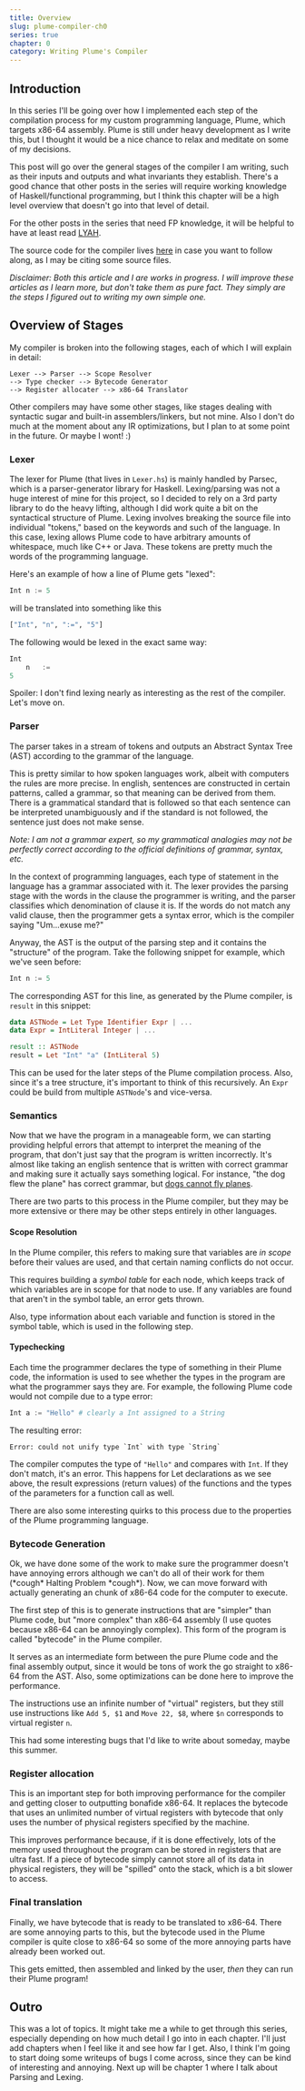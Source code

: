 ```yaml
---
title: Overview
slug: plume-compiler-ch0
series: true
chapter: 0
category: Writing Plume's Compiler
---
```

## Introduction
In this series I'll be going over how I implemented each step of the compilation
process for my custom programming language, Plume, which targets x86-64 assembly. 
Plume is still under heavy 
development as I write this, but I thought it would be a nice chance to relax 
and meditate on some of my decisions. 

This post will go over the general stages of the compiler I am writing, such as 
their inputs and outputs and what invariants they establish. There's a good chance 
that other posts in the series will require working knowledge of Haskell/functional 
programming, but I think this chapter will be a high level overview that 
doesn't go into that level of detail. 

For the other posts in the series that need FP knowledge, it will be helpful to have at least read 
[LYAH](http://learnyouahaskell.com/).

The source code for the compiler lives [here](https://github.com/e-hat/plume) in
case you want to follow along, as I may be citing some source files.

*Disclaimer: Both this article and I are works in progress. I will improve these articles as I learn 
more, but don't take them as pure fact. They simply are the steps I figured out 
to writing my own simple one.*

## Overview of Stages

My compiler is broken into the following stages, each of which I will explain 
in detail:
```
Lexer --> Parser --> Scope Resolver 
--> Type checker --> Bytecode Generator 
--> Register allocater --> x86-64 Translator
```

Other compilers may have some other stages, like stages dealing with syntactic sugar
and built-in assemblers/linkers, but not mine. Also I don't do much at the moment 
about any IR optimizations, but I plan to at some point in the future. Or maybe I wont! :)

### Lexer 
The lexer for Plume (that lives in `Lexer.hs`) is mainly handled by Parsec, which 
is a parser-generator library for Haskell. Lexing/parsing was not a huge interest of mine for this project,
so I decided to rely on a 3rd party library to do the heavy lifting, although I did 
work quite a bit on the syntactical structure of Plume. Lexing involves breaking the source file 
into individual "tokens," based on the keywords and such of the language. In this case,
lexing allows Plume code to have arbitrary amounts of whitespace, much like C++
or Java. These tokens are pretty much the words of the programming language.

Here's an example of how a line of Plume gets "lexed":

```python
Int n := 5
```
will be translated into something like this
```haskell
["Int", "n", ":=", "5"]
```
The following would be lexed in the exact same way:
```python
Int        
    n   :=    
5
```
Spoiler: I don't find lexing nearly as interesting as the rest of the compiler. 
Let's move on.

### Parser 
The parser takes in a stream of tokens and outputs an Abstract Syntax Tree (AST)
according to the grammar of the language.

This is pretty similar to how spoken languages work, albeit with computers the 
rules are more precise. In english, sentences are constructed in certain patterns,
called a grammar, so that meaning can be derived from them. There is a grammatical 
standard that is followed so that each sentence can be interpreted unambiguously 
and if the standard is not followed, the sentence just does not make sense.

*Note: I am not a grammar expert, so my grammatical analogies may not be perfectly 
correct according to the official definitions of grammar, syntax, etc.*

In the context of programming languages, each type of statement in the language 
has a grammar associated with it. The lexer provides the parsing stage with the 
words in the clause the programmer is writing, and the parser classifies which 
denomination of clause it is. If the words do not match any valid clause, then the programmer 
gets a syntax error, which is the compiler saying "Um...exuse me?"

Anyway, the AST is the output of the parsing step and it contains the "structure" of the 
program. Take the following snippet for example, which we've seen before:
```python
Int n := 5
```
The corresponding AST for this line, as generated by the Plume compiler, is `result` in
this snippet:
```haskell
data ASTNode = Let Type Identifier Expr | ...
data Expr = IntLiteral Integer | ...

result :: ASTNode 
result = Let "Int" "a" (IntLiteral 5)
```
This can be used for the later steps of the Plume compilation process. Also, since 
it's a tree structure, it's important to think of this recursively. An `Expr` could be 
build from multiple `ASTNode`'s and vice-versa.

### Semantics
Now that we have the program in a manageable form, we can starting providing 
helpful errors that attempt to interpret the meaning of the program, that don't 
just say that the program is written incorrectly. It's almost like taking an english 
sentence that is written with correct grammar and making sure it actually says something 
logical. For instance, "the dog flew the plane" has correct grammar, but 
<u>dogs cannot fly planes</u>.

There are two parts to this process in the Plume compiler, but they may be more 
extensive or there may be other steps entirely in other languages.

#### Scope Resolution
In the Plume compiler, this refers to making sure that variables are *in scope* 
before their values are used, and that certain naming conflicts do not occur.

This requires building a *symbol table* for each node, which keeps track of which 
variables are in scope for that node to use. If any variables are found that aren't 
in the symbol table, an error gets thrown.

Also, type information about each variable and function is stored in the symbol table, 
which is used in the following step.

#### Typechecking
Each time the programmer declares the type of something in their Plume code, the 
information is used to see whether the types in the program are what the programmer 
says they are. For example, the following Plume code would not compile due to a 
type error:
```python
Int a := "Hello" # clearly a Int assigned to a String
```
The resulting error:
```
Error: could not unify type `Int` with type `String`
```
The compiler computes the type of `"Hello"` and compares with `Int`. If they 
don't match, it's an error. This happens for Let declarations as we see above, 
the result expressions (return values)
of the functions and the types of the parameters for a function call as well. 

There are also some interesting quirks to this process due to the properties of 
the Plume programming language. 

### Bytecode Generation
Ok, we have done some of the work to make sure the programmer doesn't have annoying errors
although we can't do all of their work for them (\*cough\* Halting Problem \*cough\*). 
Now, we can move forward with actually 
generating an chunk of x86-64 code for the computer to execute.

The first step of this is to generate instructions that are "simpler" than Plume 
code, but "more complex" than x86-64 assembly (I use quotes because x86-64 can be 
annoyingly complex). This form of the program is called "bytecode" in the Plume compiler.

It serves as an intermediate form between the pure Plume code and the final assembly 
output, since it would be tons of work the go straight to x86-64 from the AST. 
Also, some optimizations can be done here to improve the performance.

The instructions use an infinite number of "virtual" registers, but they still 
use instructions like `Add 5, $1` and `Move 22, $8`, where `$n` corresponds to 
virtual register `n`. 

This had some interesting bugs that I'd like to write about someday, maybe this summer.

### Register allocation
This is an important step for both improving performance for the compiler and 
getting closer to outputting bonafide x86-64. It replaces the bytecode that uses 
an unlimited number of virtual registers with bytecode that only uses the 
number of physical registers specified by the machine.

This improves performance because, if it is done effectively, lots of the memory 
used throughout the program can be stored in registers that are ultra fast. 
If a piece of bytecode simply cannot store all of its data in physical registers, 
they will be "spilled" onto the stack, which is a bit slower to access. 

### Final translation
Finally, we have bytecode that is ready to be translated to x86-64. There are some 
annoying parts to this, but the bytecode used in the Plume compiler is quite close 
to x86-64 so some of the more annoying parts have already been worked out.

This gets emitted, then assembled and  linked by the user, *then* they can run their 
Plume program!

## Outro
This was a lot of topics. It might take me a while to get through this series, 
especially depending on how much detail I go into in each chapter. I'll just 
add chapters when I feel like it and see how far I get. Also, I think I'm going 
to start doing some writeups of bugs I come across, since they can be kind of 
interesting and annoying. Next up will be chapter 1 where I talk about Parsing and 
Lexing. 

